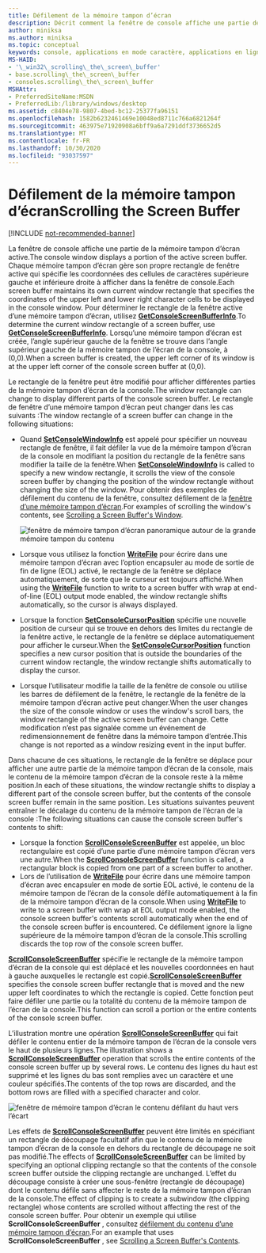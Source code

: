 ```yaml
---
title: Défilement de la mémoire tampon d’écran
description: Décrit comment la fenêtre de console affiche une partie de la mémoire tampon d’écran active.
author: miniksa
ms.author: miniksa
ms.topic: conceptual
keywords: console, applications en mode caractère, applications en ligne de commande, applications de terminal, API console
MS-HAID:
- '\_win32\_scrolling\_the\_screen\_buffer'
- base.scrolling\_the\_screen\_buffer
- consoles.scrolling\_the\_screen\_buffer
MSHAttr:
- PreferredSiteName:MSDN
- PreferredLib:/library/windows/desktop
ms.assetid: c8404e78-9807-4bed-bc12-25377fa96151
ms.openlocfilehash: 1582b6232461469e10048ed8711c766a6821264f
ms.sourcegitcommit: 463975e71920908a6bff9a6a7291ddf3736652d5
ms.translationtype: MT
ms.contentlocale: fr-FR
ms.lasthandoff: 10/30/2020
ms.locfileid: "93037597"
---
```

# <a name="scrolling-the-screen-buffer"></a><span data-ttu-id="d309e-104">Défilement de la mémoire tampon d’écran</span><span class="sxs-lookup"><span data-stu-id="d309e-104">Scrolling the Screen Buffer</span></span>

[!INCLUDE [not-recommended-banner](./includes/not-recommended-banner.md)]

<span data-ttu-id="d309e-105">La fenêtre de console affiche une partie de la mémoire tampon d’écran active.</span><span class="sxs-lookup"><span data-stu-id="d309e-105">The console window displays a portion of the active screen buffer.</span></span> <span data-ttu-id="d309e-106">Chaque mémoire tampon d’écran gère son propre rectangle de fenêtre active qui spécifie les coordonnées des cellules de caractères supérieure gauche et inférieure droite à afficher dans la fenêtre de console.</span><span class="sxs-lookup"><span data-stu-id="d309e-106">Each screen buffer maintains its own current window rectangle that specifies the coordinates of the upper left and lower right character cells to be displayed in the console window.</span></span> <span data-ttu-id="d309e-107">Pour déterminer le rectangle de la fenêtre active d’une mémoire tampon d’écran, utilisez [**GetConsoleScreenBufferInfo**](getconsolescreenbufferinfo.md).</span><span class="sxs-lookup"><span data-stu-id="d309e-107">To determine the current window rectangle of a screen buffer, use [**GetConsoleScreenBufferInfo**](getconsolescreenbufferinfo.md).</span></span> <span data-ttu-id="d309e-108">Lorsqu’une mémoire tampon d’écran est créée, l’angle supérieur gauche de la fenêtre se trouve dans l’angle supérieur gauche de la mémoire tampon de l’écran de la console, à (0,0).</span><span class="sxs-lookup"><span data-stu-id="d309e-108">When a screen buffer is created, the upper left corner of its window is at the upper left corner of the console screen buffer at (0,0).</span></span>

<span data-ttu-id="d309e-109">Le rectangle de la fenêtre peut être modifié pour afficher différentes parties de la mémoire tampon d’écran de la console.</span><span class="sxs-lookup"><span data-stu-id="d309e-109">The window rectangle can change to display different parts of the console screen buffer.</span></span> <span data-ttu-id="d309e-110">Le rectangle de fenêtre d’une mémoire tampon d’écran peut changer dans les cas suivants :</span><span class="sxs-lookup"><span data-stu-id="d309e-110">The window rectangle of a screen buffer can change in the following situations:</span></span>

- <span data-ttu-id="d309e-111">Quand [**SetConsoleWindowInfo**](setconsolewindowinfo.md) est appelé pour spécifier un nouveau rectangle de fenêtre, il fait défiler la vue de la mémoire tampon d’écran de la console en modifiant la position du rectangle de la fenêtre sans modifier la taille de la fenêtre.</span><span class="sxs-lookup"><span data-stu-id="d309e-111">When [**SetConsoleWindowInfo**](setconsolewindowinfo.md) is called to specify a new window rectangle, it scrolls the view of the console screen buffer by changing the position of the window rectangle without changing the size of the window.</span></span> <span data-ttu-id="d309e-112">Pour obtenir des exemples de défilement du contenu de la fenêtre, consultez défilement de la [fenêtre d’une mémoire tampon d’écran](scrolling-a-screen-buffer-s-window.md).</span><span class="sxs-lookup"><span data-stu-id="d309e-112">For examples of scrolling the window's contents, see [Scrolling a Screen Buffer's Window](scrolling-a-screen-buffer-s-window.md).</span></span>

  ![fenêtre de mémoire tampon d’écran panoramique autour de la grande mémoire tampon du contenu](images/cscon-01.png)

- <span data-ttu-id="d309e-114">Lorsque vous utilisez la fonction [**WriteFile**](https://msdn.microsoft.com/library/windows/desktop/aa365747) pour écrire dans une mémoire tampon d’écran avec l’option encapsuler au mode de sortie de fin de ligne (EOL) activé, le rectangle de la fenêtre se déplace automatiquement, de sorte que le curseur est toujours affiché.</span><span class="sxs-lookup"><span data-stu-id="d309e-114">When using the [**WriteFile**](https://msdn.microsoft.com/library/windows/desktop/aa365747) function to write to a screen buffer with wrap at end-of-line (EOL) output mode enabled, the window rectangle shifts automatically, so the cursor is always displayed.</span></span>
- <span data-ttu-id="d309e-115">Lorsque la fonction [**SetConsoleCursorPosition**](setconsolecursorposition.md) spécifie une nouvelle position de curseur qui se trouve en dehors des limites du rectangle de la fenêtre active, le rectangle de la fenêtre se déplace automatiquement pour afficher le curseur.</span><span class="sxs-lookup"><span data-stu-id="d309e-115">When the [**SetConsoleCursorPosition**](setconsolecursorposition.md) function specifies a new cursor position that is outside the boundaries of the current window rectangle, the window rectangle shifts automatically to display the cursor.</span></span>
- <span data-ttu-id="d309e-116">Lorsque l’utilisateur modifie la taille de la fenêtre de console ou utilise les barres de défilement de la fenêtre, le rectangle de la fenêtre de la mémoire tampon d’écran active peut changer.</span><span class="sxs-lookup"><span data-stu-id="d309e-116">When the user changes the size of the console window or uses the window's scroll bars, the window rectangle of the active screen buffer can change.</span></span> <span data-ttu-id="d309e-117">Cette modification n’est pas signalée comme un événement de redimensionnement de fenêtre dans la mémoire tampon d’entrée.</span><span class="sxs-lookup"><span data-stu-id="d309e-117">This change is not reported as a window resizing event in the input buffer.</span></span>

<span data-ttu-id="d309e-118">Dans chacune de ces situations, le rectangle de la fenêtre se déplace pour afficher une autre partie de la mémoire tampon d’écran de la console, mais le contenu de la mémoire tampon d’écran de la console reste à la même position.</span><span class="sxs-lookup"><span data-stu-id="d309e-118">In each of these situations, the window rectangle shifts to display a different part of the console screen buffer, but the contents of the console screen buffer remain in the same position.</span></span> <span data-ttu-id="d309e-119">Les situations suivantes peuvent entraîner le décalage du contenu de la mémoire tampon de l’écran de la console :</span><span class="sxs-lookup"><span data-stu-id="d309e-119">The following situations can cause the console screen buffer's contents to shift:</span></span>

- <span data-ttu-id="d309e-120">Lorsque la fonction [**ScrollConsoleScreenBuffer**](scrollconsolescreenbuffer.md) est appelée, un bloc rectangulaire est copié d’une partie d’une mémoire tampon d’écran vers une autre.</span><span class="sxs-lookup"><span data-stu-id="d309e-120">When the [**ScrollConsoleScreenBuffer**](scrollconsolescreenbuffer.md) function is called, a rectangular block is copied from one part of a screen buffer to another.</span></span>
- <span data-ttu-id="d309e-121">Lors de l’utilisation de [**WriteFile**](https://msdn.microsoft.com/library/windows/desktop/aa365747) pour écrire dans une mémoire tampon d’écran avec encapsuler en mode de sortie EOL activé, le contenu de la mémoire tampon de l’écran de la console défile automatiquement à la fin de la mémoire tampon d’écran de la console.</span><span class="sxs-lookup"><span data-stu-id="d309e-121">When using [**WriteFile**](https://msdn.microsoft.com/library/windows/desktop/aa365747) to write to a screen buffer with wrap at EOL output mode enabled, the console screen buffer's contents scroll automatically when the end of the console screen buffer is encountered.</span></span> <span data-ttu-id="d309e-122">Ce défilement ignore la ligne supérieure de la mémoire tampon d’écran de la console.</span><span class="sxs-lookup"><span data-stu-id="d309e-122">This scrolling discards the top row of the console screen buffer.</span></span>

<span data-ttu-id="d309e-123">[**ScrollConsoleScreenBuffer**](scrollconsolescreenbuffer.md) spécifie le rectangle de la mémoire tampon d’écran de la console qui est déplacé et les nouvelles coordonnées en haut à gauche auxquelles le rectangle est copié.</span><span class="sxs-lookup"><span data-stu-id="d309e-123">[**ScrollConsoleScreenBuffer**](scrollconsolescreenbuffer.md) specifies the console screen buffer rectangle that is moved and the new upper left coordinates to which the rectangle is copied.</span></span> <span data-ttu-id="d309e-124">Cette fonction peut faire défiler une partie ou la totalité du contenu de la mémoire tampon de l’écran de la console.</span><span class="sxs-lookup"><span data-stu-id="d309e-124">This function can scroll a portion or the entire contents of the console screen buffer.</span></span>

<span data-ttu-id="d309e-125">L’illustration montre une opération [**ScrollConsoleScreenBuffer**](scrollconsolescreenbuffer.md) qui fait défiler le contenu entier de la mémoire tampon de l’écran de la console vers le haut de plusieurs lignes.</span><span class="sxs-lookup"><span data-stu-id="d309e-125">The illustration shows a [**ScrollConsoleScreenBuffer**](scrollconsolescreenbuffer.md) operation that scrolls the entire contents of the console screen buffer up by several rows.</span></span> <span data-ttu-id="d309e-126">Le contenu des lignes du haut est supprimé et les lignes du bas sont remplies avec un caractère et une couleur spécifiés.</span><span class="sxs-lookup"><span data-stu-id="d309e-126">The contents of the top rows are discarded, and the bottom rows are filled with a specified character and color.</span></span>

![fenêtre de mémoire tampon d’écran le contenu défilant du haut vers l’écart](images/cscon-02.png)

<span data-ttu-id="d309e-128">Les effets de [**ScrollConsoleScreenBuffer**](scrollconsolescreenbuffer.md) peuvent être limités en spécifiant un rectangle de découpage facultatif afin que le contenu de la mémoire tampon d’écran de la console en dehors du rectangle de découpage ne soit pas modifié.</span><span class="sxs-lookup"><span data-stu-id="d309e-128">The effects of [**ScrollConsoleScreenBuffer**](scrollconsolescreenbuffer.md) can be limited by specifying an optional clipping rectangle so that the contents of the console screen buffer outside the clipping rectangle are unchanged.</span></span> <span data-ttu-id="d309e-129">L’effet du découpage consiste à créer une sous-fenêtre (rectangle de découpage) dont le contenu défile sans affecter le reste de la mémoire tampon d’écran de la console.</span><span class="sxs-lookup"><span data-stu-id="d309e-129">The effect of clipping is to create a subwindow (the clipping rectangle) whose contents are scrolled without affecting the rest of the console screen buffer.</span></span> <span data-ttu-id="d309e-130">Pour obtenir un exemple qui utilise **ScrollConsoleScreenBuffer** , consultez [défilement du contenu d’une mémoire tampon d’écran](scrolling-a-screen-buffer-s-contents.md).</span><span class="sxs-lookup"><span data-stu-id="d309e-130">For an example that uses **ScrollConsoleScreenBuffer** , see [Scrolling a Screen Buffer's Contents](scrolling-a-screen-buffer-s-contents.md).</span></span>
